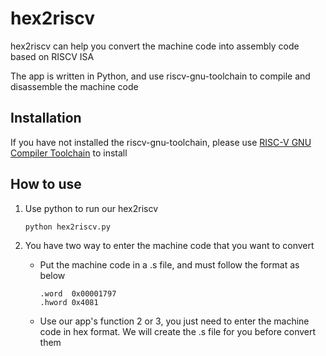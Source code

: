 # hex2riscv

hex2riscv can help you convert the machine code into assembly code based on RISCV ISA

The app is written in Python, and use riscv-gnu-toolchain to compile and disassemble the machine code

## Installation

If you have not installed the riscv-gnu-toolchain, please use [RISC-V GNU Compiler Toolchain](https://github.com/riscv/riscv-gnu-toolchain) to install

## How to use

1. Use python to run our hex2riscv 
   ```
   python hex2riscv.py
   ```

2. You have two way to enter the machine code that you want to convert

    - Put the machine code in a .s file, and must follow the format as below
      ```
      .word  0x00001797
      .hword 0x4081
      ```
	
    - Use our app's function 2 or 3, you just need to enter the machine code in hex format. We will create the .s file for you before convert them
